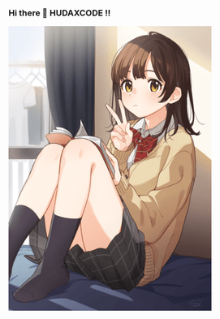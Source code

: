 ### Hi there 👋 HUDAXCODE !!

<img src="https://raw.githubusercontent.com/Hudaxcodez/Hudaxcodez/main/852c2e8c87e560fd851c20808f9ab66ea2cc7501e926a4d4040b896b788182fd_thumb.png"/>
